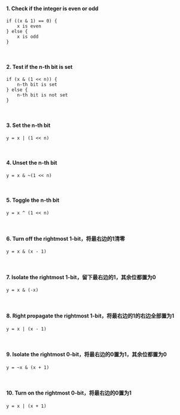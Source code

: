 #### **1. Check if the integer is even or odd**
```
if ((x & 1) == 0) {
    x is even
} else {
    x is odd
}
```
<br/>

#### **2. Test if the n-th bit is set**
```
if (x & (1 << n)) {
    n-th bit is set
} else {
    n-th bit is not set
}
```
<br/>

#### **3. Set the n-th bit**
```
y = x | (1 << n)
```
<br/>

#### **4. Unset the n-th bit**
```
y = x & ~(1 << n)
```
<br/>

#### **5. Toggle the n-th bit**
```
y = x ^ (1 << n)
```
<br/>

#### **6. Turn off the rightmost 1-bit，将最右边的1清零**
```
y = x & (x - 1)
```
<br/>

#### **7. Isolate the rightmost 1-bit，留下最右边的1，其余位都置为0**
```
y = x & (-x)
```
<br/>

#### **8. Right propagate the rightmost 1-bit，将最右边的1的右边全部置为1**
```
y = x | (x - 1)
```
<br/>

#### **9. Isolate the rightmost 0-bit，将最右边的0置为1，其余位都置为0**
```
y = ~x & (x + 1)
```
<br/>

#### **10. Turn on the rightmost 0-bit，将最右边的0置为1**
```
y = x | (x + 1)
```
